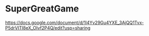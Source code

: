 SuperGreatGame
===============
https://docs.google.com/document/d/1l4Yv29Gu4YXE_3AjQQ1Tvx-P5drVITI8eX_OIvf2P4Q/edit?usp=sharing
